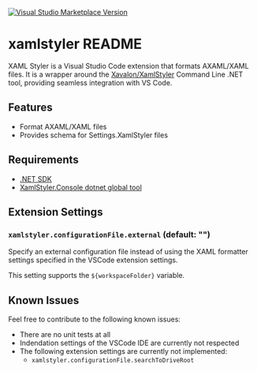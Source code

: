 [![Visual Studio Marketplace Version](https://img.shields.io/visual-studio-marketplace/v/dabbinavo.xamlstyler?include_prereleases&label=Visual%20Studio%20Code%20Marketplace)](https://marketplace.visualstudio.com/items?itemName=dabbinavo.xamlstyler)

# xamlstyler README

XAML Styler is a Visual Studio Code extension that formats AXAML/XAML files. It is a wrapper around the [Xavalon/XamlStyler](https://github.com/Xavalon/XamlStyler) Command Line .NET tool, providing seamless integration with VS Code.

## Features

- Format AXAML/XAML files
- Provides schema for Settings.XamlStyler files

## Requirements

- [.NET SDK](https://dotnet.microsoft.com/en-us/download)
- [XamlStyler.Console dotnet global tool](https://github.com/Xavalon/XamlStyler/wiki/Script-Integration#install-as-a-global-tool)

## Extension Settings

### `xamlstyler.configurationFile.external` (default: "")
Specify an external configuration file instead of using the XAML formatter settings specified in the VSCode extension settings.

This setting supports the `${workspaceFolder}` variable.

## Known Issues

Feel free to contribute to the following known issues:

- There are no unit tests at all
- Indendation settings of the VSCode IDE are currently not respected
- The following extension settings are currently not implemented:
  - `xamlstyler.configurationFile.searchToDriveRoot`
